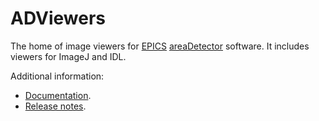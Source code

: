 ADViewers
======
The home of image viewers for 
[EPICS](http://www.aps.anl.gov/epics/) 
[areaDetector](http://cars.uchicago.edu/software/epics/areaDetector.html) 
software.  It includes viewers for ImageJ and IDL.

Additional information:
* [Documentation](http://cars.uchicago.edu/software/epics/areaDetectorViewers.html).
* [Release notes](RELEASE.md).
